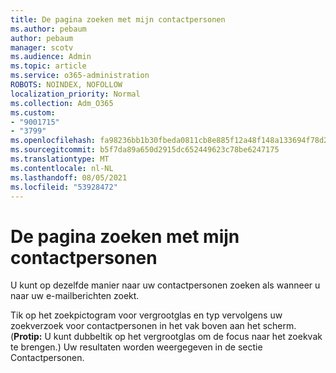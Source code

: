 ```yaml
---
title: De pagina zoeken met mijn contactpersonen
ms.author: pebaum
author: pebaum
manager: scotv
ms.audience: Admin
ms.topic: article
ms.service: o365-administration
ROBOTS: NOINDEX, NOFOLLOW
localization_priority: Normal
ms.collection: Adm_O365
ms.custom:
- "9001715"
- "3799"
ms.openlocfilehash: fa98236bb1b30fbeda0811cb8e885f12a48f148a133694f78d2029489bf2be24
ms.sourcegitcommit: b5f7da89a650d2915dc652449623c78be6247175
ms.translationtype: MT
ms.contentlocale: nl-NL
ms.lasthandoff: 08/05/2021
ms.locfileid: "53928472"
---
```

# <a name="find-the-page-that-shows-my-contacts"></a>De pagina zoeken met mijn contactpersonen

U kunt op dezelfde manier naar uw contactpersonen zoeken als wanneer u naar uw e-mailberichten zoekt.
 
Tik op het zoekpictogram voor vergrootglas en typ vervolgens uw zoekverzoek voor contactpersonen in het vak boven aan het scherm. (**Protip:** U kunt dubbeltik op het vergrootglas om de focus naar het zoekvak te brengen.) Uw resultaten worden weergegeven in de sectie Contactpersonen.
